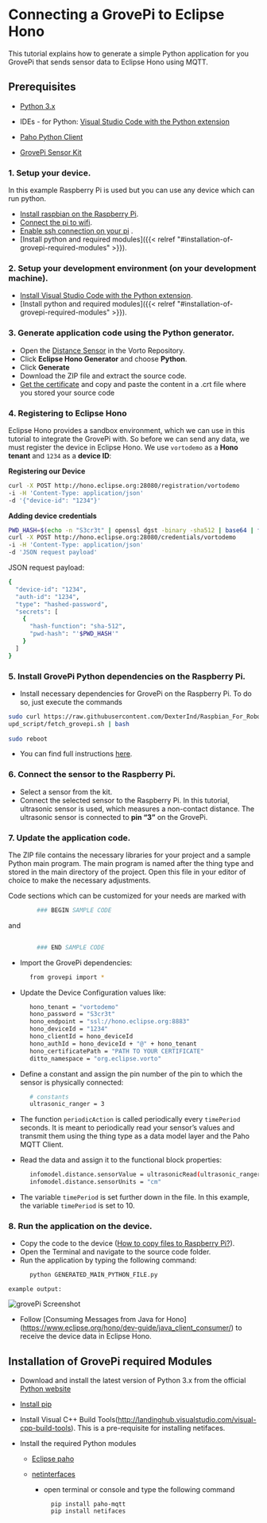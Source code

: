 # Connecting a GrovePi to Eclipse Hono

This tutorial explains how to generate a simple Python application for you GrovePi that sends sensor data to Eclipse Hono using MQTT.


## Prerequisites

*   [Python 3.x](https://www.python.org/)
    
*   IDEs - for Python: [Visual Studio Code with the Python extension](https://code.visualstudio.com/docs/languages/python)
    
*   [Paho Python Client](https://eclipse.org/paho/clients/python/)
    
*   [GrovePi Sensor Kit](https://www.dexterindustries.com/grovepi/)
    


### 1.  Setup your device.
In this example Raspberry Pi is used but you can use any device which can run python.

- [Install raspbian on the Raspberry Pi](https://www.raspberrypi.org/learning/software-guide/).
- [Connect the pi to wifi](https://www.raspberrypi.org/learning/software-guide/wifi/).
- [Enable ssh connection on your pi](https://www.raspberrypi.org/documentation/remote-access/ssh/) .
- [Install python and required modules]({{< relref "#installation-of-grovepi-required-modules" >}}).

        
### 2. Setup your development environment (on your development machine).

- [Install Visual Studio Code with the Python extension](https://code.visualstudio.com/docs/languages/python).
- [Install python and required modules]({{< relref "#installation-of-grovepi-required-modules" >}}).
        
### 3.  Generate application code using the Python generator.
    
- Open the [Distance Sensor](http://vorto.eclipse.org/#/details/org.eclipse.vorto.tutorial/DistanceSensor/1.0.0) in the Vorto Repository.
- Click **Eclipse Hono Generator** and choose **Python**.
- Click **Generate**
- Download the ZIP file and extract the source code.
- [Get the certificate](https://letsencrypt.org/certs/lets-encrypt-x3-cross-signed.pem.txt) and copy and paste the content in a .crt file where you stored your source code

### 4. Registering to Eclipse Hono
Eclipse Hono provides a sandbox environment, which we can use in this tutorial to integrate the GrovePi with. So before we can send any data, we must register the device in Eclipse Hono. We use ```vortodemo``` as a **Hono tenant** and ```1234``` as a **device ID**:

**Registering our Device**

```sh
curl -X POST http://hono.eclipse.org:28080/registration/vortodemo
-i -H 'Content-Type: application/json'
-d '{"device-id": "1234"}'
```

**Adding device credentials**

```sh
PWD_HASH=$(echo -n "S3cr3t" | openssl dgst -binary -sha512 | base64 | tr -d '\n') 
curl -X POST http://hono.eclipse.org:28080/credentials/vortodemo
-i -H 'Content-Type: application/json'
-d 'JSON request payload' 
```

JSON request payload:
```sh
{
  "device-id": "1234",
  "auth-id": "1234",
  "type": "hashed-password",
  "secrets": [
    {
      "hash-function": "sha-512",
      "pwd-hash": "'$PWD_HASH'"
    }
  ]
}
```

        
### 5.  Install GrovePi Python dependencies on the Raspberry Pi.
    
- Install necessary dependencies for GrovePi on the Raspberry Pi. To do so, just execute the commands

```sh
sudo curl https://raw.githubusercontent.com/DexterInd/Raspbian_For_Robots/master
upd_script/fetch_grovepi.sh | bash
       
sudo reboot
```

- You can find full instructions [here](https://www.dexterindustries.com/GrovePi/get-started-with-the-grovepi/setting-software/).
    
### 6.  Connect the sensor to the Raspberry Pi.
    
- Select a sensor from the kit.
- Connect the selected sensor to the Raspberry Pi. In this tutorial, ultrasonic sensor is used, which measures a non-contact distance. The ultrasonic sensor is connected to **pin “3”** on the GrovePi.
        
### 7.  Update the application code.
    
The ZIP file contains the necessary libraries for your project and a sample Python main program. The main program is named after the thing type and stored in the main directory of the project. Open this file in your editor of choice to make the necessary adjustments.
    
Code sections which can be customized for your needs are marked with
    
```sh
        ### BEGIN SAMPLE CODE
```         
and

```sh
    
        ### END SAMPLE CODE
```
    
    
- Import the GrovePi dependencies:

```sh      
      from grovepi import *
```     
        
- Update the Device Configuration values like:
        
```sh
      hono_tenant = "vortodemo"
      hono_password = "S3cr3t"
      hono_endpoint = "ssl://hono.eclipse.org:8883"
      hono_deviceId = "1234"
      hono_clientId = hono_deviceId
      hono_authId = hono_deviceId + "@" + hono_tenant
      hono_certificatePath = "PATH TO YOUR CERTIFICATE"
      ditto_namespace = "org.eclipse.vorto"
```
            
- Define a constant and assign the pin number of the pin to which the sensor is physically connected:

```sh
      # constants
      ultrasonic_ranger = 3
```            
              
- The function `periodicAction` is called periodically every `timePeriod` seconds. It is meant to periodically read your sensor’s values and transmit them using the thing type as a data model layer and the Paho MQTT Client.
        
- Read the data and assign it to the functional block properties:

```sh     
      infomodel.distance.sensorValue = ultrasonicRead(ultrasonic_ranger)
      infomodel.distance.sensorUnits = "cm"
```       
        
- The variable `timePeriod` is set further down in the file. In this example, the variable `timePeriod` is set to 10.
        
### 8.  Run the application on the device.
- Copy the code to the device ([How to copy files to Raspberry Pi?](https://www.raspberrypi.org/documentation/remote-access/ssh/scp.md)).
- Open the Terminal and navigate to the source code folder.
- Run the application by typing the following command:

```sh  
      python GENERATED_MAIN_PYTHON_FILE.py
```      
`example output:`

![grovePi Screenshot](/images/tutorials/grovepi/output_screenhot_grovepi.png)

- Follow [Consuming Messages from Java for Hono] (https://www.eclipse.org/hono/dev-guide/java_client_consumer/) to receive the device data in Eclipse Hono.


## Installation of GrovePi required Modules

* Download and install the latest version of Python 3.x from the official [Python website](https://www.python.org/)

* [Install pip](https://packaging.python.org/tutorials/installing-packages/#install-pip-setuptools-and-wheel)

* Install Visual C++ Build Tools(http://landinghub.visualstudio.com/visual-cpp-build-tools). This is a pre-requisite for installing netifaces.

* Install the required Python modules
	 
	* [Eclipse paho](https://www.eclipse.org/paho/clients/python/)
	* [netinterfaces](https://pypi.python.org/pypi/netifaces)

		* open terminal or console and type the following command
		
				pip install paho-mqtt
				pip install netifaces
